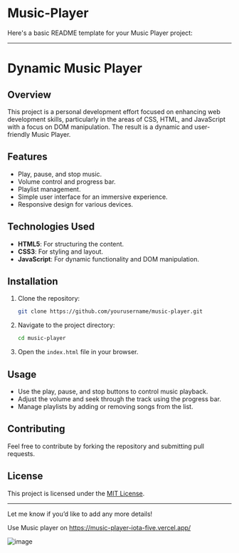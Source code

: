 # Music-Player
Here's a basic README template for your Music Player project:

---

# Dynamic Music Player

## Overview

This project is a personal development effort focused on enhancing web development skills, particularly in the areas of CSS, HTML, and JavaScript with a focus on DOM manipulation. The result is a dynamic and user-friendly Music Player.

## Features

- Play, pause, and stop music.
- Volume control and progress bar.
- Playlist management.
- Simple user interface for an immersive experience.
- Responsive design for various devices.

## Technologies Used

- **HTML5**: For structuring the content.
- **CSS3**: For styling and layout.
- **JavaScript**: For dynamic functionality and DOM manipulation.

## Installation

1. Clone the repository:
   ```bash
   git clone https://github.com/yourusername/music-player.git
   ```
2. Navigate to the project directory:
   ```bash
   cd music-player
   ```
3. Open the `index.html` file in your browser.

## Usage

- Use the play, pause, and stop buttons to control music playback.
- Adjust the volume and seek through the track using the progress bar.
- Manage playlists by adding or removing songs from the list.

## Contributing

Feel free to contribute by forking the repository and submitting pull requests.

## License

This project is licensed under the [MIT License](LICENSE).

---

Let me know if you’d like to add any more details!


Use Music player on https://music-player-iota-five.vercel.app/









![image](https://github.com/Deepak-cell311/Music-Player/assets/133989782/4ea2439f-4645-4df7-983c-f2deceaed9bf)








